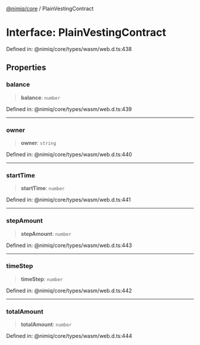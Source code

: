 [@nimiq/core](../globals.md) / PlainVestingContract

# Interface: PlainVestingContract

Defined in: @nimiq/core/types/wasm/web.d.ts:438

## Properties

### balance

> **balance**: `number`

Defined in: @nimiq/core/types/wasm/web.d.ts:439

***

### owner

> **owner**: `string`

Defined in: @nimiq/core/types/wasm/web.d.ts:440

***

### startTime

> **startTime**: `number`

Defined in: @nimiq/core/types/wasm/web.d.ts:441

***

### stepAmount

> **stepAmount**: `number`

Defined in: @nimiq/core/types/wasm/web.d.ts:443

***

### timeStep

> **timeStep**: `number`

Defined in: @nimiq/core/types/wasm/web.d.ts:442

***

### totalAmount

> **totalAmount**: `number`

Defined in: @nimiq/core/types/wasm/web.d.ts:444
